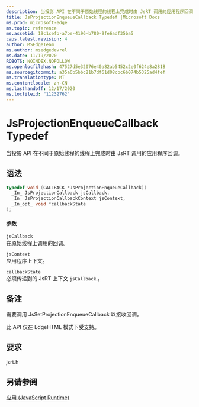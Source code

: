 ```yaml
---
description: 当投影 API 在不同于原始线程的线程上完成时由 JsRT 调用的应用程序回调。
title: JsProjectionEnqueueCallback Typedef |Microsoft Docs
ms.prod: microsoft-edge
ms.topic: reference
ms.assetid: 19c1cefb-a7be-4196-b780-9fe6adf35ba5
caps.latest.revision: 4
author: MSEdgeTeam
ms.author: msedgedevrel
ms.date: 11/19/2020
ROBOTS: NOINDEX,NOFOLLOW
ms.openlocfilehash: 47527d5e32076e40a82ab5452c2e0f624e8a2818
ms.sourcegitcommit: a35a6b5bbc21b7df61d08cbc6b074b5325ad4fef
ms.translationtype: MT
ms.contentlocale: zh-CN
ms.lasthandoff: 12/17/2020
ms.locfileid: "11232762"
---
```

# JsProjectionEnqueueCallback Typedef

当投影 API 在不同于原始线程的线程上完成时由 JsRT 调用的应用程序回调。  
  
## 语法  
  
```cpp  
typedef void (CALLBACK *JsProjectionEnqueueCallback)(  
  _In_ JsProjectionCallback jsCallback,  
  _In_ JsProjectionCallbackContext jsContext,  
  _In_opt_ void *callbackState  
);  
```  
  
#### 参数  
 `jsCallback`  
 在原始线程上调用的回调。  
  
 `jsContext`  
 应用程序上下文。  
  
 `callbackState`  
 必须传递到的 JsRT 上下文 `jsCallback` 。  
  
## 备注  
 需要调用 JsSetProjectionEnqueueCallback 以接收回调。  
  
 此 API 仅在 EdgeHTML 模式下受支持。  
  
## 要求  
 jsrt.h  
  
## 另请参阅  
 [应用 (JavaScript Runtime)](../chakra-hosting/reference-javascript-runtime.md)
